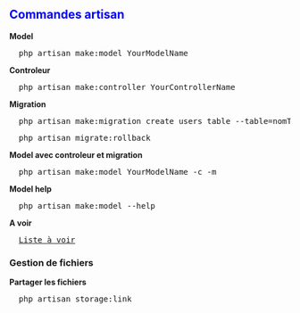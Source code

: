 <h2 style="color:blue">Commandes artisan</h2>
<p>
  <strong>Model</strong>
</p>

<pre>
  php artisan make:model YourModelName
</pre>

<p>
  <strong>Controleur</strong>
</p>

<pre>
  php artisan make:controller YourControllerName
</pre>

<p>
  <strong>Migration</strong>
</p>

<pre>
  php artisan make:migration create_users_table --table=nomTable --create
</pre>
<pre>
  php artisan migrate:rollback
</pre>

<p>
  <strong>Model avec controleur et migration</strong>
</p>

<pre>
  php artisan make:model YourModelName -c -m
</pre>

<p>
  <strong>Model help</strong>
</p>

<pre>
  php artisan make:model --help
</pre>


<p>
  <strong>A voir</strong>
</p>
<pre>
  <a href="https://marketplace.visualstudio.com/items?itemName=absszero.vscode-laravel-goto">Liste à voir</a>
</pre>


<p>
  <h3>Gestion de fichiers</h3>
  <strong>Partager les fichiers</strong>
</p>
<pre>
  php artisan storage:link
</pre>


